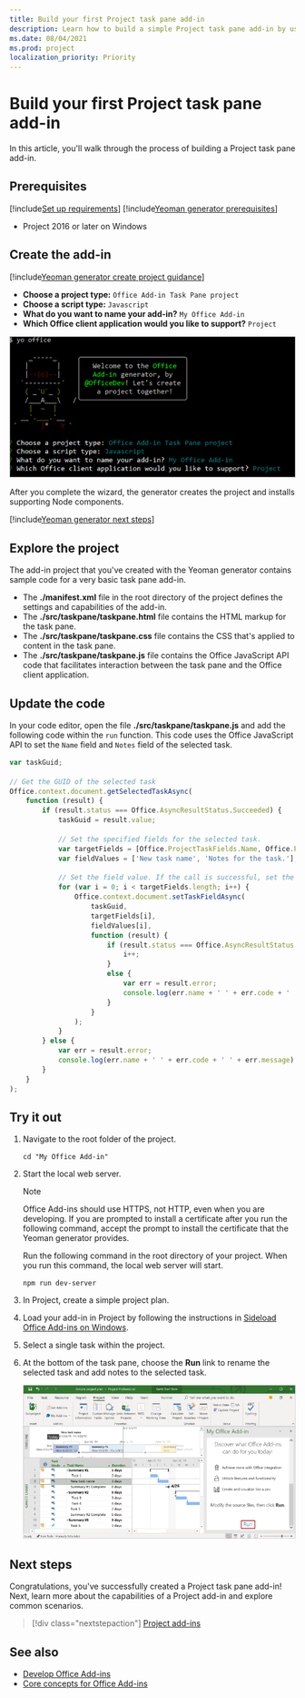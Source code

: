 ```yaml
---
title: Build your first Project task pane add-in
description: Learn how to build a simple Project task pane add-in by using the Office JS API.
ms.date: 08/04/2021
ms.prod: project
localization_priority: Priority
---
```


# Build your first Project task pane add-in

In this article, you'll walk through the process of building a Project task pane add-in.

## Prerequisites

[!include[Set up requirements](../includes/set-up-dev-environment-beforehand.md)]
[!include[Yeoman generator prerequisites](../includes/quickstart-yo-prerequisites.md)]

- Project 2016 or later on Windows

## Create the add-in

[!include[Yeoman generator create project guidance](../includes/yo-office-command-guidance.md)]

- **Choose a project type:** `Office Add-in Task Pane project`
- **Choose a script type:** `Javascript`
- **What do you want to name your add-in?** `My Office Add-in`
- **Which Office client application would you like to support?** `Project`

![Screenshot showing the prompts and answers for the Yeoman generator in a command line interface.](../images/yo-office-project.png)

After you complete the wizard, the generator creates the project and installs supporting Node components.

[!include[Yeoman generator next steps](../includes/yo-office-next-steps.md)]

## Explore the project

The add-in project that you've created with the Yeoman generator contains sample code for a very basic task pane add-in.

- The **./manifest.xml** file in the root directory of the project defines the settings and capabilities of the add-in.
- The **./src/taskpane/taskpane.html** file contains the HTML markup for the task pane.
- The **./src/taskpane/taskpane.css** file contains the CSS that's applied to content in the task pane.
- The **./src/taskpane/taskpane.js** file contains the Office JavaScript API code that facilitates interaction between the task pane and the Office client application.

## Update the code

In your code editor, open the file **./src/taskpane/taskpane.js** and add the following code within the `run` function. This code uses the Office JavaScript API to set the `Name` field and `Notes` field of the selected task.

```js
var taskGuid;

// Get the GUID of the selected task
Office.context.document.getSelectedTaskAsync(
    function (result) {
        if (result.status === Office.AsyncResultStatus.Succeeded) {
            taskGuid = result.value;

            // Set the specified fields for the selected task.
            var targetFields = [Office.ProjectTaskFields.Name, Office.ProjectTaskFields.Notes];
            var fieldValues = ['New task name', 'Notes for the task.'];

            // Set the field value. If the call is successful, set the next field.
            for (var i = 0; i < targetFields.length; i++) {
                Office.context.document.setTaskFieldAsync(
                    taskGuid,
                    targetFields[i],
                    fieldValues[i],
                    function (result) {
                        if (result.status === Office.AsyncResultStatus.Succeeded) {
                            i++;
                        }
                        else {
                            var err = result.error;
                            console.log(err.name + ' ' + err.code + ' ' + err.message);
                        }
                    }
                );
            }
        } else {
            var err = result.error;
            console.log(err.name + ' ' + err.code + ' ' + err.message);
        }
    }
);
```

## Try it out

1. Navigate to the root folder of the project.

    ```command&nbsp;line
    cd "My Office Add-in"
    ```

1. Start the local web server.

    > [!NOTE]
    > Office Add-ins should use HTTPS, not HTTP, even when you are developing. If you are prompted to install a certificate after you run the following command, accept the prompt to install the certificate that the Yeoman generator provides.

    Run the following command in the root directory of your project. When you run this command, the local web server will start.

    ```command&nbsp;line
    npm run dev-server
    ```

1. In Project, create a simple project plan.

1. Load your add-in in Project by following the instructions in [Sideload Office Add-ins on Windows](../testing/create-a-network-shared-folder-catalog-for-task-pane-and-content-add-ins.md).

1. Select a single task within the project.

1. At the bottom of the task pane, choose the **Run** link to rename the selected task and add notes to the selected task.

    ![Screenshot of the Project application with the task pane add-in loaded.](../images/project-quickstart-addin-1.png)

## Next steps

Congratulations, you've successfully created a Project task pane add-in! Next, learn more about the capabilities of a Project add-in and explore common scenarios.

> [!div class="nextstepaction"]
> [Project add-ins](../project/project-add-ins.md)

## See also

- [Develop Office Add-ins](../develop/develop-overview.md)
- [Core concepts for Office Add-ins](../overview/core-concepts-office-add-ins.md)
